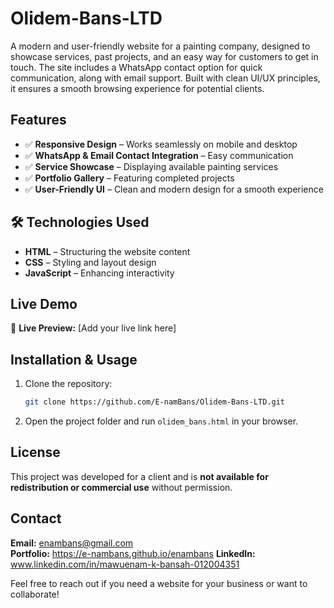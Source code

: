 # Olidem-Bans-LTD
A modern and user-friendly website for a painting company, designed to showcase services, past projects, and an easy way for customers to get in touch. The site includes a WhatsApp contact option for quick communication, along with email support. Built with clean UI/UX principles, it ensures a smooth browsing experience for potential clients.
##  Features
- ✅ **Responsive Design** – Works seamlessly on mobile and desktop
- ✅ **WhatsApp & Email Contact Integration** – Easy communication
- ✅ **Service Showcase** – Displaying available painting services
- ✅ **Portfolio Gallery** – Featuring completed projects
- ✅ **User-Friendly UI** – Clean and modern design for a smooth experience

## 🛠 Technologies Used
- **HTML** – Structuring the website content
- **CSS** – Styling and layout design
- **JavaScript** – Enhancing interactivity

##  Live Demo
🔗 **Live Preview:** [Add your live link here]

##  Installation & Usage
1. Clone the repository:
   ```bash
   git clone https://github.com/E-namBans/Olidem-Bans-LTD.git
   ```
2. Open the project folder and run `olidem_bans.html` in your browser.

##  License
This project was developed for a client and is **not available for redistribution or commercial use** without permission.

##  Contact
 **Email:** enambans@gmail.com  
 **Portfolio:** https://e-nambans.github.io/enambans
 **LinkedIn:** www.linkedin.com/in/mawuenam-k-bansah-012004351

Feel free to reach out if you need a website for your business or want to collaborate! 
